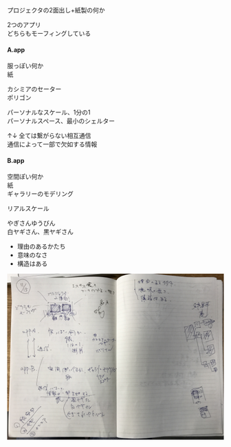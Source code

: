 プロジェクタの2面出し+紙製の何か  

2つのアプリ  
どちらもモーフィングしている  


#### A.app  

服っぽい何か  
紙  

カシミアのセーター  
ポリゴン  

パーソナルなスケール、1分の1  
パーソナルスペース、最小のシェルター  

↑↓ 全ては繋がらない相互通信  
通信によって一部で欠如する情報  

#### B.app  

空間ぽい何か  
紙  
ギャラリーのモデリング  

リアルスケール  


やぎさんゆうびん  
白ヤギさん、黒ヤギさん  

- 理由のあるかたち  
- 意味のなさ  
- 構造はある  




![photo](photo/Sketch-01.jpg)

